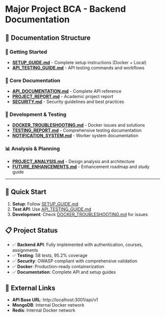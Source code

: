 # Major Project BCA - Backend Documentation

## 📁 Documentation Structure

### 🚀 Getting Started
- **[SETUP_GUIDE.md](SETUP_GUIDE.md)** - Complete setup instructions (Docker + Local)
- **[API_TESTING_GUIDE.md](API_TESTING_GUIDE.md)** - API testing commands and workflows

### 📖 Core Documentation  
- **[API_DOCUMENTATION.md](API_DOCUMENTATION.md)** - Complete API reference
- **[PROJECT_REPORT.md](PROJECT_REPORT.md)** - Academic project report
- **[SECURITY.md](SECURITY.md)** - Security guidelines and best practices

### 🔧 Development & Testing
- **[DOCKER_TROUBLESHOOTING.md](DOCKER_TROUBLESHOOTING.md)** - Docker issues and solutions
- **[TESTING_REPORT.md](TESTING_REPORT.md)** - Comprehensive testing documentation
- **[NOTIFICATION_SYSTEM.md](NOTIFICATION_SYSTEM.md)** - Worker system documentation

### 📊 Analysis & Planning
- **[PROJECT_ANALYSIS.md](PROJECT_ANALYSIS.md)** - Design analysis and architecture
- **[FUTURE_ENHANCEMENTS.md](FUTURE_ENHANCEMENTS.md)** - Enhancement roadmap and study guide

---

## 🎯 Quick Start

1. **Setup**: Follow [SETUP_GUIDE.md](SETUP_GUIDE.md)
2. **Test API**: Use [API_TESTING_GUIDE.md](API_TESTING_GUIDE.md)  
3. **Development**: Check [DOCKER_TROUBLESHOOTING.md](DOCKER_TROUBLESHOOTING.md) for issues

## 📋 Project Status

- ✅ **Backend API**: Fully implemented with authentication, courses, assignments
- ✅ **Testing**: 58 tests, 95.2% coverage
- ✅ **Security**: OWASP compliant with comprehensive validation
- ✅ **Docker**: Production-ready containerization
- ✅ **Documentation**: Complete API and setup guides

## 🔗 External Links

- **API Base URL**: http://localhost:3001/api/v1
- **MongoDB**: Internal Docker network
- **Redis**: Internal Docker network
